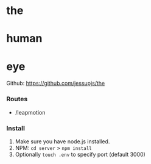 # the
# human
# eye

Github: https://github.com/jessupjs/the

### Routes
 + /leapmotion

### Install
1. Make sure you have node.js installed.
2. NPM: `cd server` > `npm install`
3. Optionally `touch .env` to specify port (default 3000)